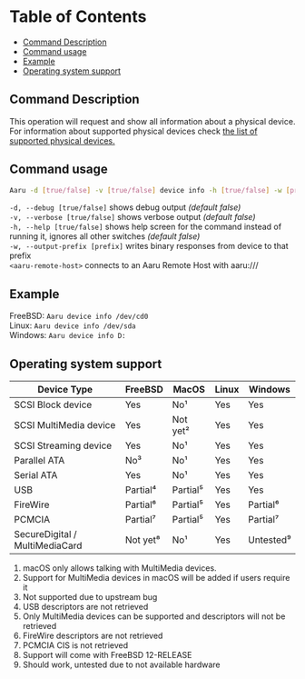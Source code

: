 # Table of Contents

- [Command Description](#command-description)
- [Command usage](#command-usage)
- [Example](#example)
- [Operating system support](#operating-system-support)

## Command Description

This operation will request and show all information about a physical device. For information about supported physical
devices
check [the list of supported physical devices.](../faq/supported-devices.md)

## Command usage

```bash
Aaru -d [true/false] -v [true/false] device info -h [true/false] -w [prefix] <device-path/aaru-remote-host>
```

`-d, --debug [true/false]` shows debug output *(default false)*                            
`-v, --verbose [true/false]` shows verbose output *(default false)*                           
`-h, --help [true/false]` shows help screen for the command instead of running it, ignores all other switches *(default
false)*           
`-w, --output-prefix [prefix]` writes binary responses from device to that prefix       
`<aaru-remote-host>` connects to an Aaru Remote Host with aaru:///

## Example

FreeBSD: `Aaru device info /dev/cd0`   
Linux: `Aaru device info /dev/sda`    
Windows: `Aaru device info D:`

## Operating system support

| Device Type  | FreeBSD  | MacOS  | Linux  | Windows  |
|--------------|----------|--------|--------|----------|
| SCSI Block device  | Yes  | No¹  | Yes  | Yes  |
| SCSI MultiMedia device  | Yes  | Not yet² | Yes  | Yes  |
| SCSI Streaming device  | Yes  | No¹  | Yes  | Yes  |
| Parallel ATA  | No³ | No¹  | Yes  | Yes  |
| Serial ATA  | Yes  | No¹  | Yes  | Yes  |
| USB  | Partial⁴ | Partial⁵ | Yes  | Yes  |
| FireWire  | Partial⁶ | Partial⁵ | Yes  | Partial⁶ |
| PCMCIA  | Partial⁷ | Partial⁵ | Yes  | Partial⁷ |
| SecureDigital / MultiMediaCard  | Not yet⁸ | No¹  | Yes  | Untested⁹ |

1. macOS only allows talking with MultiMedia devices.
2. Support for MultiMedia devices in macOS will be added if users require it
3. Not supported due to upstream bug
4. USB descriptors are not retrieved
5. Only MultiMedia devices can be supported and descriptors will not be retrieved
6. FireWire descriptors are not retrieved
7. PCMCIA CIS is not retrieved
8. Support will come with FreeBSD 12-RELEASE
9. Should work, untested due to not available hardware
